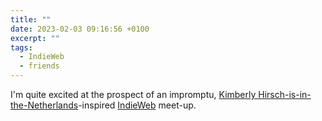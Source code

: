 ```yaml
---
title: ""
date: 2023-02-03 09:16:56 +0100
excerpt: ""
tags:
  - IndieWeb
  - friends
---
```


I'm quite excited at the prospect of an impromptu, [Kimberly Hirsch-is-in-the-Netherlands](https://micro.blog/KimberlyHirsh/16448921)-inspired [IndieWeb](https://indieweb.org) meet-up.
